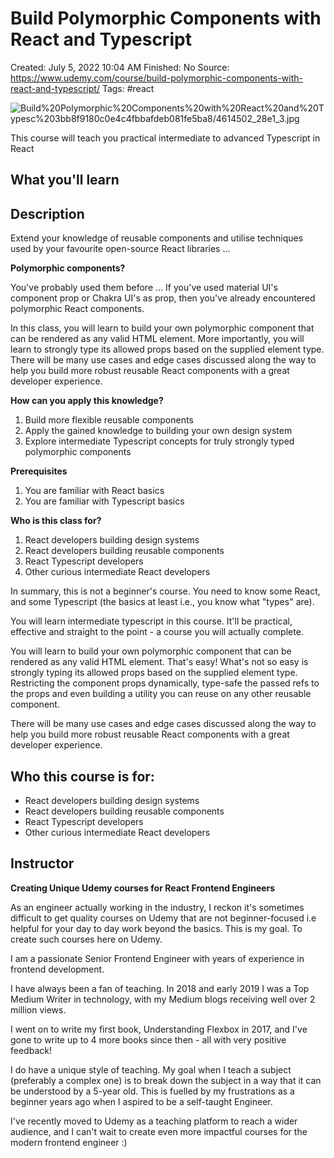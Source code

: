 # Build Polymorphic Components with React and Typescript

Created: July 5, 2022 10:04 AM
Finished: No
Source: https://www.udemy.com/course/build-polymorphic-components-with-react-and-typescript/
Tags: #react

![Build%20Polymorphic%20Components%20with%20React%20and%20Typesc%203bb8f9180c0e4c4fbbafdeb081fe5ba8/4614502_28e1_3.jpg](Build%20Polymorphic%20Components%20with%20React%20and%20Typesc%203bb8f9180c0e4c4fbbafdeb081fe5ba8/4614502_28e1_3.jpg)

This course will teach you practical intermediate to advanced Typescript in React

## What you'll learn

## Description

Extend your knowledge of reusable components and utilise techniques used by your favourite open-source React libraries ...

**Polymorphic components?**

You've probably used them before ... If you've used material UI's component prop or Chakra UI's as prop, then you've already encountered polymorphic React components.

In this class, you will learn to build your own polymorphic component that can be rendered as any valid HTML element. More importantly, you will learn to strongly type its allowed props based on the supplied element type. There will be many use cases and edge cases discussed along the way to help you build more robust reusable React components with a great developer experience.

**How can you apply this knowledge?**

1. Build more flexible reusable components
2. Apply the gained knowledge to building your own design system
3. Explore intermediate Typescript concepts for truly strongly typed polymorphic components

**Prerequisites**

1. You are familiar with React basics
2. You are familiar with Typescript basics

**Who is this class for?**

1. React developers building design systems
2. React developers building reusable components
3. React Typescript developers
4. Other curious intermediate React developers

In summary, this is not a beginner's course. You need to know some React, and some Typescript (the basics at least i.e., you know what "types" are).

You will learn intermediate typescript in this course. It'll be practical, effective and straight to the point - a course you will actually complete.

You will learn to build your own polymorphic component that can be rendered as any valid HTML element. That's easy! What's not so easy is strongly typing its allowed props based on the supplied element type. Restricting the component props dynamically, type-safe the passed refs to the props and even building a utility you can reuse on any other reusable component.

There will be many use cases and edge cases discussed along the way to help you build more robust reusable React components with a great developer experience.

## Who this course is for:

- React developers building design systems
- React developers building reusable components
- React Typescript developers
- Other curious intermediate React developers

## Instructor

**Creating Unique Udemy courses for React Frontend Engineers**

As an engineer actually working in the industry, I reckon it's sometimes difficult to get quality courses on Udemy that are not beginner-focused i.e helpful for your day to day work beyond the basics. This is my goal. To create such courses here on Udemy.

I am a passionate Senior Frontend Engineer with years of experience in frontend development.

I have always been a fan of teaching. In 2018 and early 2019 I was a Top Medium Writer in technology, with my Medium blogs receiving well over 2 million views.

I went on to write my first book, Understanding Flexbox in 2017, and I've gone to write up to 4 more books since then - all with very positive feedback!

I do have a unique style of teaching. My goal when I teach a subject (preferably a complex one) is to break down the subject in a way that it can be understood by a 5-year old. This is fuelled by my frustrations as a beginner years ago when I aspired to be a self-taught Engineer.

I've recently moved to Udemy as a teaching platform to reach a wider audience, and I can't wait to create even more impactful courses for the modern frontend engineer :)
